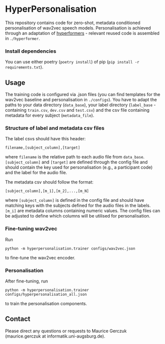 # HyperPersonalisation

This repository contains code for zero-shot, metadata conditioned personalisation of wav2vec speech models. Personalisation is achieved through an adaptation of [hyperformers](https://github.com/rabeehk/hyperformer) - relevant reused code is assembled in `./hyperformer`.



### Install dependencies
You can use either poetry (`poetry install`) of pip (`pip install -r requirements.txt`).

## Usage
The training code is configured via .json files (you can find templates for the wav2vec baseline and personalisation in `./configs`). You have to adapt the paths to your data directory (`data_base`), your label directory (`label_base` - containing `train.csv`, `dev.csv` and `test.csv`) and the csv file containing metadata for every subject (`metadata_file`).

### Structure of label and metadata csv files
The label csvs should have this header:
```csv
filename,[subject_column],[target]
```
where `filename` is the relative path to each audio file from `data_base`. `[subject_column]` and `[target]` are defined through the config file and should contain the key used for personalisation (e.g., a participant code) and the label for the audio file.

The metadata csv should follow the format:
```csv
[subject_column],[m_1],[m_2],...,[m_N]
```
where `[subject_column]` is defined in the config file and should have matching keys with the subjects defined for the audio files in the labels. `[m_i]` are metadata columns containing numeric values. The config files can be adjusted to define which columns will be utilised for personalisation.


### Fine-tuning wav2vec
Run
```console
python -m hyperpersonalisation.trainer configs/wav2vec.json
```
to fine-tune the wav2vec encoder.

### Personalisation
After fine-tuning, run
```console
python -m hyperpersonalisation.trainer configs/hyperpersonalisation_all.json
```
to train the personalisation components.


## Contact
Please direct any questions or requests to Maurice Gerczuk (maurice.gerczuk at informatik.uni-augsburg.de).
